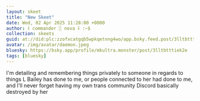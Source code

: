 ```yaml
---
layout: skeet
title: "New Skeet"
date: Wed, 02 Apr 2025 11:28:00 +0000
author: ⸸ commander ░ nova ⸸ :~$
collection: skeets
guid: at://did:plc:zzofxcatgqb5wpkqetnng4wo/app.bsky.feed.post/3lltbtttiek2e
avatar: /img/avatar/daemon.jpeg
bluesky: https://bsky.app/profile/mkultra.monster/post/3lltbtttiek2e
tags: [bluesky]
---
```


I'm detailing and remembering things privately to someone in regards to things L Bailey has done to me, or people connected to her had done to me, and I'll never forget having my own trans community Discord basically destroyed by her
